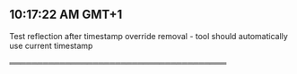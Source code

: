 ## 10:17:22 AM GMT+1

Test reflection after timestamp override removal - tool should automatically use current timestamp

═══════════════════════════════════════

